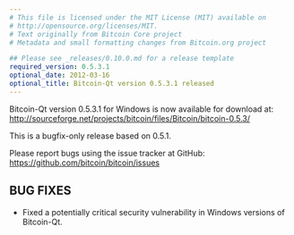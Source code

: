 ```yaml
---
# This file is licensed under the MIT License (MIT) available on
# http://opensource.org/licenses/MIT.
# Text originally from Bitcoin Core project
# Metadata and small formatting changes from Bitcoin.org project

## Please see _releases/0.10.0.md for a release template
required_version: 0.5.3.1
optional_date: 2012-03-16
optional_title: Bitcoin-Qt version 0.5.3.1 released
---
```

Bitcoin-Qt version 0.5.3.1 for Windows is now available for download at:
<http://sourceforge.net/projects/bitcoin/files/Bitcoin/bitcoin-0.5.3/>

This is a bugfix-only release based on 0.5.1.

Please report bugs using the issue tracker at GitHub:
<https://github.com/bitcoin/bitcoin/issues>

BUG FIXES
---------

* Fixed a potentially critical security vulnerability in Windows
versions of Bitcoin-Qt.
